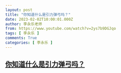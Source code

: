 ```yaml
---
layout: post
title: "你知道什么是引力弹弓吗？"
date: 2023-02-02T10:00:01.000Z
author: 李永乐老师
from: https://www.youtube.com/watch?v=2ys7b9DGJqo
tags: [ 李永乐 ]
comments: True
categories: [ 李永乐 ]
---
```

<!--1675332001000-->
[你知道什么是引力弹弓吗？](https://www.youtube.com/watch?v=2ys7b9DGJqo)
------

<div>

</div>
